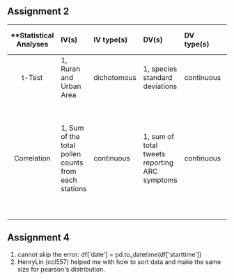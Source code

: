 
## Assignment 2

| **Statistical Analyses	|  IV(s)  |  IV type(s) |  DV(s)  |  DV type(s)  |  Control Var | Control Var type  | Question to be answered | _H0_ | alpha | link to paper **| 
|:----------:|:----------|:------------|:-------------|:-------------|:------------|:------------- |:------------------|:----:|:-------:|:-------|
t-Test	| 1, Ruran and Urban Area | dichotomous | 1,  species standard deviations | continuous | 0 | n/a | 	Are urban arrivals of birds significantly more variable than rural arrivals? | Urban test groups <= Rural test group | 0.001 | [Bird Migration Advances More Strongly in Urban Environments](http://journals.plos.org/plosone/article?id=10.1371/journal.pone.0063482) |
Correlation	| 1, Sum of the total pollen counts from each stations | continuous | 1, sum of total tweets reporting ARC symptoms  | continuous | 0 | n/a | Is there a significant correlation of Pollen Counts with Tweets Reporting Symptoms of Allergic Rhinoconjunctivitis? | Significant level of pollen and tweets >= alpha | 0.05 | [Can Twitter Be a Source of Information on Allergy? Correlation of Pollen Counts with Tweets Reporting Symptoms of Allergic Rhinoconjunctivitis and Names of Antihistamine Drugs](http://journals.plos.org/plosone/article?id=10.1371/journal.pone.0133706) |
|||||||||
  
## Assignment 4
1. cannot skip the error: df['date'] = pd.to_datetime(df['starttime']) 
2. HenryLin (ccl557) helped me with how to sort data and make the same size for pearson's distribution. 

